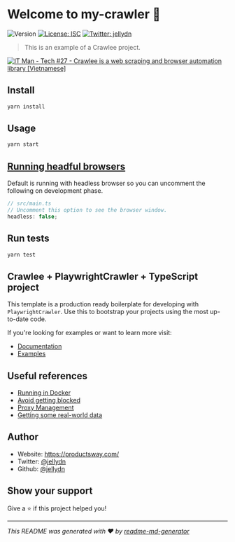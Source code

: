 # Welcome to my-crawler 👋

![Version](https://img.shields.io/badge/version-0.0.1-blue.svg?cacheSeconds=2592000)
[![License: ISC](https://img.shields.io/badge/License-ISC-yellow.svg)](#)
[![Twitter: jellydn](https://img.shields.io/twitter/follow/jellydn.svg?style=social)](https://twitter.com/jellydn)

> This is an example of a Crawlee project.

[![IT Man - Tech #27 - Crawlee is a web scraping and browser automation library [Vietnamese]](https://i.ytimg.com/vi/nrgiOh5HfnU/hqdefault.jpg)](https://www.youtube.com/watch?v=nrgiOh5HfnU)

## Install

```sh
yarn install
```

## Usage

```sh
yarn start
```

## [Running headful browsers](https://crawlee.dev/docs/introduction/setting-up)

Default is running with headless browser so you can uncomment the following on development phase.

```typescript
// src/main.ts
// Uncomment this option to see the browser window.
headless: false;
```

## Run tests

```sh
yarn test
```

## Crawlee + PlaywrightCrawler + TypeScript project

This template is a production ready boilerplate for developing with `PlaywrightCrawler`. Use this to bootstrap your projects using the most up-to-date code.

If you're looking for examples or want to learn more visit:

- [Documentation](https://crawlee.dev/api/playwright-crawler/class/PlaywrightCrawler)
- [Examples](https://crawlee.dev/docs/examples/playwright-crawler)

## Useful references

- [Running in Docker](https://crawlee.dev/docs/guides/docker-images)
- [Avoid getting blocked](https://crawlee.dev/docs/guides/avoid-blocking)
- [Proxy Management](https://crawlee.dev/docs/guides/proxy-management)
- [Getting some real-world data](https://crawlee.dev/docs/introduction/real-world-project)

## Author

- Website: https://productsway.com/
- Twitter: [@jellydn](https://twitter.com/jellydn)
- Github: [@jellydn](https://github.com/jellydn)

## Show your support

Give a ⭐️ if this project helped you!

---

_This README was generated with ❤️ by [readme-md-generator](https://github.com/kefranabg/readme-md-generator)_
